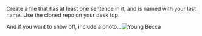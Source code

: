 Create a file that has at least one sentence in it, and is named with your last name. Use the cloned repo on your desk top.

And if you want to show off, include a photo...![Young Becca](relative/path/to/img.jpg?raw=true "Title")
